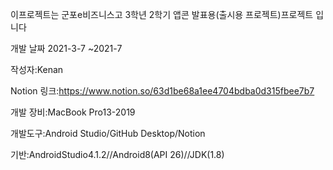 이프로젝트는 군포e비즈니스고 3학년 2학기 앱콘 발표용(출시용 프로젝트)프로젝트 입니다

개발 날짜 2021-3-7 ~2021-7

작성자:Kenan 

Notion 링크:https://www.notion.so/63d1be68a1ee4704bdba0d315fbee7b7

개발 장비:MacBook Pro13-2019

개발도구:Android Studio/GitHub Desktop/Notion

기반:AndroidStudio4.1.2//Android8(API 26)//JDK(1.8)
